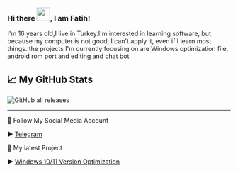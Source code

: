 ### Hi there <img src="https://raw.githubusercontent.com/MartinHeinz/MartinHeinz/master/wave.gif" width="30px">, I am Fatih!
I'm 16 years old,I live in Turkey.I'm interested in learning software, but because my computer is not good, I can't apply it, even if I learn most things. the projects I'm currently focusing on are Windows optimization file, android rom port and editing and chat bot

## &#x1f4c8; My GitHub Stats

![GitHub all releases](https://img.shields.io/github/downloads/ElAbdulRezak/Windows-Tweaks-And-Optimization/total)

---

🤳 Follow My Social Media Account

▶ [Telegram](https://t.me/ElAbdulRezak)

📝 My latest Project

▶ [Windows 10/11 Version Optimization](https://github.com/ElAbdulRezak/Windows-Tweaks-And-Optimization)
